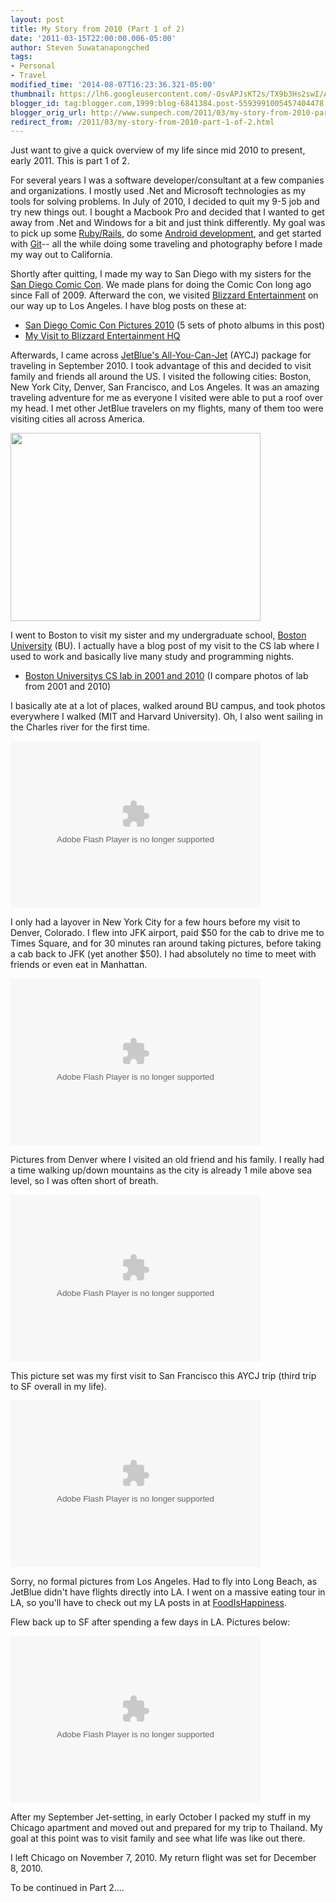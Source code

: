 ```yaml
---
layout: post
title: My Story from 2010 (Part 1 of 2)
date: '2011-03-15T22:00:00.006-05:00'
author: Steven Suwatanapongched
tags:
- Personal
- Travel
modified_time: '2014-08-07T16:23:36.321-05:00'
thumbnail: https://lh6.googleusercontent.com/-OsvAPJsKT2s/TX9b3Hs2swI/AAAAAAAAhyk/i4hoy-1yBdM/s72-c/IMG_20100920_084235.jpg
blogger_id: tag:blogger.com,1999:blog-6841384.post-5593991005457404478
blogger_orig_url: http://www.sunpech.com/2011/03/my-story-from-2010-part-1-of-2.html
redirect_from: /2011/03/my-story-from-2010-part-1-of-2.html
---
```


Just want to give a quick overview of my life since mid 2010 to present, early 2011. This is part 1 of 2.

For several years I was a software developer/consultant at a few companies and organizations. I mostly used .Net and Microsoft technologies as my tools for solving problems. In July of 2010, I decided to quit my 9-5 job and try new things out. I bought a Macbook Pro and decided that I wanted to get away from .Net and Windows for a bit and just think differently. My goal was to pick up some <a href="http://www.rubyonrails.org/">Ruby/Rails</a>, do some <a href="http://developer.android.com/">Android development</a>, and get started with <a href="http://git-scm.com/">Git</a>-- all the while doing some traveling and photography before I made my way out to California.

Shortly after quitting, I made my way to San Diego with my sisters for the <a href="http://en.wikipedia.org/wiki/San_Diego_Comic-Con_International">San Diego Comic Con</a>. We made plans for doing the Comic Con long ago since Fall of 2009. Afterward the con, we visited <a href="http://www.blizzard.com/">Blizzard Entertainment</a> on our way up to Los Angeles. I have blog posts on these at:

<ul>
  <li><a href="/2010/07/san-diego-comic-con-2010-pictures">San Diego Comic Con Pictures 2010</a> (5 sets of photo albums in this post)</li>
  <li><a href="/2010/07/my-visit-to-blizzard-entertainment-hq">My Visit to Blizzard Entertainment HQ</a></li>
</ul>

Afterwards, I came across <a href="http://www.jetblue.com/aycj/">JetBlue's All-You-Can-Jet</a> (AYCJ) package for traveling in September 2010. I took advantage of this and decided to visit family and friends all around the US. I visited the following cities: Boston, New York City, Denver, San Francisco, and Los Angeles. It was an amazing traveling adventure for me as everyone I visited were able to put a roof over my head. I met other JetBlue travelers on my flights, many of them too were visiting cities all across America.

<img border="0" height="301" src="https://lh6.googleusercontent.com/-OsvAPJsKT2s/TX9b3Hs2swI/AAAAAAAAhyk/i4hoy-1yBdM/s400/IMG_20100920_084235.jpg" width="400" />

I went to Boston to visit my sister and my undergraduate school, <a href="http://www.bu.edu/">Boston University</a> (BU). I actually have a blog post of my visit to the CS lab where I used to work and basically live many study and programming nights.

<ul>
  <li><a href="/2010/11/boston-universitys-cs-lab-in-2001-and">Boston Universitys CS lab in 2001 and 2010</a> (I compare photos of lab from 2001 and 2010)</li>
</ul>

I basically ate at a lot of places, walked around BU campus, and took photos everywhere I walked (MIT and Harvard University). Oh, I also went sailing in the Charles river for the first time.

<embed flashvars="host=picasaweb.google.com&amp;captions=1&amp;noautoplay=1&amp;hl=en_US&amp;feat=flashalbum&amp;RGB=0x000000&amp;feed=https%3A%2F%2Fpicasaweb.google.com%2Fdata%2Ffeed%2Fapi%2Fuser%2Fsunpech%2Falbumid%2F5515634360249245105%3Falt%3Drss%26kind%3Dphoto%26hl%3Den_US" height="267" pluginspage="http://www.macromedia.com/go/getflashplayer" src="https://picasaweb.google.com/s/c/bin/slideshow.swf" type="application/x-shockwave-flash" width="400"></embed>

I only had a layover in New York City for a few hours before my visit to Denver, Colorado. I flew into JFK airport, paid $50 for the cab to drive me to Times Square, and for 30 minutes ran around taking pictures, before taking a cab back to JFK (yet another $50). I had absolutely no time to meet with friends or even eat in Manhattan.

<embed flashvars="host=picasaweb.google.com&amp;captions=1&amp;noautoplay=1&amp;hl=en_US&amp;feat=flashalbum&amp;RGB=0x000000&amp;feed=https%3A%2F%2Fpicasaweb.google.com%2Fdata%2Ffeed%2Fapi%2Fuser%2Fsunpech%2Falbumid%2F5520381077045668497%3Falt%3Drss%26kind%3Dphoto%26hl%3Den_US" height="267" pluginspage="http://www.macromedia.com/go/getflashplayer" src="https://picasaweb.google.com/s/c/bin/slideshow.swf" type="application/x-shockwave-flash" width="400"></embed>

Pictures from Denver where I visited an old friend and his family. I really had a time walking up/down mountains as the city is already 1 mile above sea level, so I was often short of breath.

<embed flashvars="host=picasaweb.google.com&amp;captions=1&amp;noautoplay=1&amp;hl=en_US&amp;feat=flashalbum&amp;RGB=0x000000&amp;feed=https%3A%2F%2Fpicasaweb.google.com%2Fdata%2Ffeed%2Fapi%2Fuser%2Fsunpech%2Falbumid%2F5520747636949265489%3Falt%3Drss%26kind%3Dphoto%26hl%3Den_US" height="267" pluginspage="http://www.macromedia.com/go/getflashplayer" src="https://picasaweb.google.com/s/c/bin/slideshow.swf" type="application/x-shockwave-flash" width="400"></embed>

This picture set was my first visit to San Francisco this AYCJ trip (third trip to SF overall in my life).

<embed flashvars="host=picasaweb.google.com&amp;captions=1&amp;noautoplay=1&amp;hl=en_US&amp;feat=flashalbum&amp;RGB=0x000000&amp;feed=https%3A%2F%2Fpicasaweb.google.com%2Fdata%2Ffeed%2Fapi%2Fuser%2Fsunpech%2Falbumid%2F5518518047137915617%3Falt%3Drss%26kind%3Dphoto%26hl%3Den_US" height="267" pluginspage="http://www.macromedia.com/go/getflashplayer" src="https://picasaweb.google.com/s/c/bin/slideshow.swf" type="application/x-shockwave-flash" width="400"></embed>

Sorry, no formal pictures from Los Angeles. Had to fly into Long Beach, as JetBlue didn't have flights directly into LA. I went on a massive eating tour in LA, so you'll have to check out my LA posts in at <a href="http://www.foodishappiness.com/">FoodIsHappiness</a>.

Flew back up to SF after spending a few days in LA. Pictures below:

<embed flashvars="host=picasaweb.google.com&amp;captions=1&amp;noautoplay=1&amp;hl=en_US&amp;feat=flashalbum&amp;RGB=0x000000&amp;feed=https%3A%2F%2Fpicasaweb.google.com%2Fdata%2Ffeed%2Fapi%2Fuser%2Fsunpech%2Falbumid%2F5524397708824804017%3Falt%3Drss%26kind%3Dphoto%26hl%3Den_US" height="267" pluginspage="http://www.macromedia.com/go/getflashplayer" src="https://picasaweb.google.com/s/c/bin/slideshow.swf" type="application/x-shockwave-flash" width="400"></embed>

After my September Jet-setting, in early October I packed my stuff in my Chicago apartment and moved out and prepared for my trip to Thailand. My goal at this point was to visit family and see what life was like out there.

I left Chicago on November 7, 2010. My return flight was set for December 8, 2010.

To be continued in Part 2....